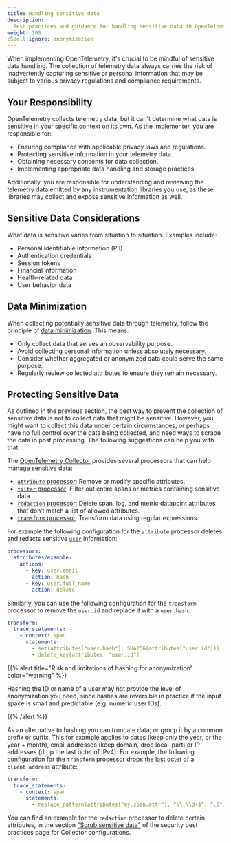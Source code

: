 ```yaml
---
title: Handling sensitive data
description:
  Best practices and guidance for handling sensitive data in OpenTelemetry
weight: 100
cSpell:ignore: anonymization
---
```


When implementing OpenTelemetry, it's crucial to be mindful of sensitive data
handling. The collection of telemetry data always carries the risk of
inadvertently capturing sensitive or personal information that may be subject to
various privacy regulations and compliance requirements.

## Your Responsibility

OpenTelemetry collects telemetry data, but it can't determine what data
is sensitive in your specific context on its own. As the implementer, you
are responsible for:

- Ensuring compliance with applicable privacy laws and regulations.
- Protecting sensitive information in your telemetry data.
- Obtaining necessary consents for data collection.
- Implementing appropriate data handling and storage practices.

Additionally, you are responsible for understanding and reviewing the telemetry
data emitted by any instrumentation libraries you use, as these libraries may
collect and expose sensitive information as well.

## Sensitive Data Considerations

What data is sensitive varies from situation to situation. Examples include:

- Personal Identifiable Information (PII)
- Authentication credentials
- Session tokens
- Financial information
- Health-related data
- User behavior data

## Data Minimization

When collecting potentially sensitive data through telemetry, follow the principle of
[data minimization](https://en.wikipedia.org/wiki/Data_minimization). This
means:

- Only collect data that serves an observability purpose.
- Avoid collecting personal information unless absolutely necessary.
- Consider whether aggregated or anonymized data could serve the same purpose.
- Regularly review collected attributes to ensure they remain necessary.

## Protecting Sensitive Data

As outlined in the previous section, the best way to prevent the collection of 
sensitive data is not to collect data that might be sensitive. However, you might
want to collect this data under certain circumstances, or perhaps have no full
control over the data being collected, and need ways to scrape the data in post
processing. The following suggestions can help you with that.

The [OpenTelemetry Collector](/docs/collector) provides several processors that
can help manage sensitive data:

- [`attribute` processor](https://github.com/open-telemetry/opentelemetry-collector-contrib/tree/main/processor/attributesprocessor):
  Remove or modify specific attributes.
- [`filter` processor](https://github.com/open-telemetry/opentelemetry-collector-contrib/tree/main/processor/filterprocessor):
  Filter out entire spans or metrics containing sensitive data.
- [`redaction` processor](https://github.com/open-telemetry/opentelemetry-collector-contrib/tree/main/processor/redactionprocessor):
  Delete span, log, and metric datapoint attributes that don’t match a list of
  allowed attributes.
- [`transform` processor](https://github.com/open-telemetry/opentelemetry-collector-contrib/tree/main/processor/transformprocessor):
  Transform data using regular expressions.

For example the following configuration for the `attribute` processor
deletes and redacts sensitive
[`user`](/docs/specs/semconv/attributes-registry/user/#user-hash) information:

```yaml
processors:
  attributes/example:
    actions:
      - key: user.email
        action: hash
      - key: user.full_name
        action: delete
```

Similarly, you can use the following configuration for the `transform` processor
to remove the `user.id` and replace it with a `user.hash`:

```yaml
transform:
  trace_statements:
    - context: span
      statements:
        - set(attributes["user.hash"], SHA256(attributes["user.id"]))
        - delete_key(attributes, "user.id")
```

{{% alert title="Risk and limitations of hashing for anonymization" color="warning" %}}

Hashing the ID or name of a user may not provide the level of anonymization you
need, since hashes are reversible in practice if the input space is small and
predictable (e.g. numeric user IDs).

{{% /alert %}}

As an alternative to hashing you can truncate data, or group it by a common
prefix or suffix. This for example applies to dates (keep only the year, or the
year + month), email addresses (keep domain, drop local-part) or IP addresses
(drop the last octet of IPv4). For example, the following configuration for the
`transform` processor drops the last octet of a `client.address` attribute:

```yaml
transform:
  trace_statements:
    - context: span
      statements:
        - replace_pattern(attributes["my.span.attr"], "\\.\\d+$", ".0")
```

You can find an example for the `redaction` processor to delete certain attributes,
in the section
["Scrub sensitive data"](/docs/security/config-best-practices/#scrub-sensitive-data)
of the security best practices page for Collector configurations.
